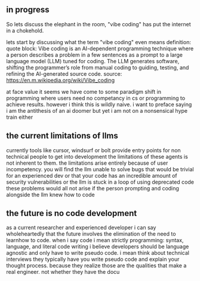 ## in progress
So lets discuss the elephant in the room, "vibe coding" has put the internet in a chokehold.

lets start by discussing what the term "vibe coding" even means
definition:
quote block: Vibe coding is an AI-dependent programming technique where a person describes a problem in a few sentences as a prompt to a large language model (LLM) tuned for coding. The LLM generates software, shifting the programmer’s role from manual coding to guiding, testing, and refining the AI-generated source code.
source: https://en.m.wikipedia.org/wiki/Vibe_coding

at face value it seems we have come to some paradigm shift in programming where users need no competancy in cs or programming to achieve results.
however i think this is wildly naive.
i want to preface saying i am the antithesis of an ai doomer but yet i am not on a nonsensical hype train either

## the current limitations of llms
currently tools like cursor, windsurf or bolt provide entry points for non technical people to get into development
the limitations of these agents is not inherent to them.
the limitations arise entirely because of user incompetency.
you will find the llm unable to solve bugs that would be trivial for an experienced dev
or that your code has an incredible amount of security vulnerabilities or the llm is stuck in a loop of using deprecated code
these problems would all not arise if the person prompting and coding alongside the llm knew how to code


## the future is no code development
as a current researcher and experienced developer i can say wholeheartedly that the future involves the elimination of the need to learnhow to code.
when i say code i mean strictly programming: syntax, language, and literal code writing
i believe developers should be language agnostic and only have to write pseudo code.
i mean think about technical interviews they typically have you write pseudo code and explain your thought process. because they realize those are the qualities that make a real engineer. not whether they have the docu